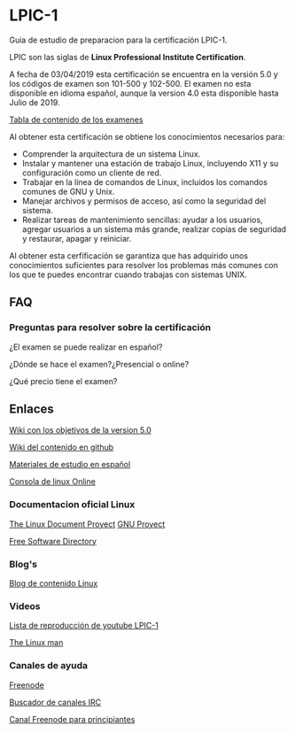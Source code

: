 # LPIC-1

Guia de estudio de preparacion para la certificación LPIC-1.

LPIC son las siglas de **Linux Professional Institute Certification**.

A fecha de 03/04/2019 esta certificación se encuentra en la versión 5.0 y los códigos de examen son 101-500 y 102-500. El examen no esta disponible en idioma español, aunque la version 4.0 esta disponible hasta Julio de 2019.

[Tabla de contenido de los examenes](contenido.md)

Al obtener esta certificación se obtiene los conocimientos necesarios para:

- Comprender la arquitectura de un sistema Linux.
- Instalar y mantener una estación de trabajo Linux, incluyendo X11 y  su configuración como un cliente de red.
- Trabajar en la línea de comandos de Linux, incluidos los comandos comunes de GNU y Unix.
- Manejar archivos y permisos de acceso, así como la seguridad del sistema.
- Realizar tareas de mantenimiento sencillas: ayudar a los usuarios, agregar usuarios a un sistema más grande, realizar copias de seguridad y restaurar, apagar y reiniciar.

Al obtener esta cerfificación se garantiza que has adquirido unos conocimientos suficientes para resolver los problemas más comunes con los que te puedes encontrar cuando trabajas con sistemas UNIX.

## FAQ

### Preguntas para resolver sobre la certificación

¿El examen se puede realizar en español?

¿Dónde se hace el examen?¿Presencial o online?

¿Qué precio tiene el examen?

## Enlaces

[Wiki con los objetivos de la version 5.0](https://wiki.lpi.org/wiki/LPIC-1_Objectives_V5.0(ES))

[Wiki del contenido en github](https://github.com/appijumbo/Linux-LPIC-1/wiki)

[Materiales de estudio en español](http://www.lpifit.com/course/)

[Consola de linux Online](https://www.tutorialspoint.com/unix_terminal_online.php)

### Documentacion oficial Linux

[The Linux Document Proyect](http://www.tldp.org/)
[GNU Proyect](http://www.gnu.org/doc/)

[Free Software Directory](https://directory.fsf.org/wiki/Main_Page)

### Blog's

[Blog de contenido Linux](http://www.linuxlinks.com)

### Videos

[Lista de reproducción de youtube LPIC-1](https://www.youtube.com/watch?v=Fov9nM-AbSw&list=PLD_mb6U5Xp95cX_CDO3Cg-p8370lPwRR2)

[The Linux man](https://www.youtube.com/channel/UCVQ7kPpJJ2FA_iYl8Wtx0SA)

### Canales de ayuda

[Freenode](https://webchat.freenode.net)

[Buscador de canales IRC](http://irc.netsplit.de/channels/)

[Canal Freenode para principiantes](http://irc2go.com/webchat/?net=freenode&room=%23linux-beginners)

[1]: contenido.md
